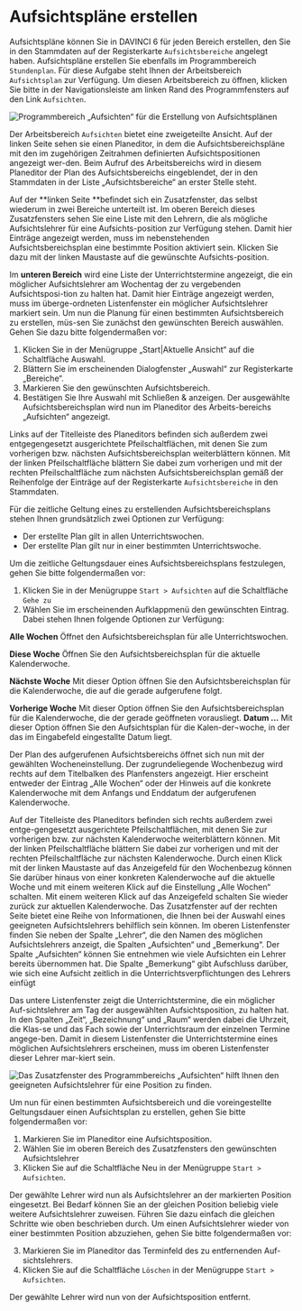 # Aufsichtspläne erstellen

Aufsichtspläne können Sie in DAVINCI 6 für jeden Bereich erstellen, den Sie in den Stammdaten auf der Registerkarte ``Aufsichtsbereiche`` angelegt haben. Aufsichtspläne erstellen Sie ebenfalls im Programmbereich ``Stundenplan``. Für diese Aufgabe steht Ihnen der Arbeitsbereich ``Aufsichtsplan`` zur Verfügung. Um diesen Arbeitsbereich zu öffnen, klicken Sie bitte in der Navigationsleiste am linken Rand des Programmfensters auf den Link ``Aufsichten``.

![Programmbereich „Aufsichten“ für die Erstellung von Aufsichtsplänen](/assets/images/Aufsichtsplan.png)

Der Arbeitsbereich ``Aufsichten`` bietet eine zweigeteilte Ansicht. Auf der linken Seite sehen sie einen Planeditor, in dem die Aufsichtsbereichspläne mit den im zugehörigen Zeitrahmen  definierten Aufsichtspositionen angezeigt wer-den. Beim Aufruf des Arbeitsbereichs wird in diesem Planeditor der Plan des Aufsichtsbereichs eingeblendet, der in den Stammdaten in der Liste „Aufsichtsbereiche“ an erster Stelle steht.

Auf der **linken Seite **befindet sich ein Zusatzfenster, das selbst wiederum in zwei Bereiche unterteilt ist. Im oberen Bereich dieses Zusatzfensters sehen Sie eine Liste mit den Lehrern, die als mögliche Aufsichtslehrer für eine Aufsichts-position zur Verfügung stehen. Damit hier Einträge angezeigt werden, muss im nebenstehenden Aufsichtsbereichsplan eine bestimmte Position aktiviert sein. Klicken Sie dazu mit der linken Maustaste auf die gewünschte Aufsichts-position.

Im **unteren Bereich** wird eine Liste der Unterrichtstermine angezeigt, die ein möglicher Aufsichtslehrer am Wochentag der zu vergebenden Aufsichtsposi-tion zu halten hat. Damit hier Einträge angezeigt werden, muss im überge-ordneten Listenfenster ein möglicher Aufsichtslehrer markiert sein.
Um nun die Planung für einen bestimmten Aufsichtsbereich zu erstellen, müs-sen Sie zunächst den gewünschten Bereich auswählen.
Gehen Sie dazu bitte folgendermaßen vor:

1. Klicken Sie in der Menügruppe „Start|Aktuelle Ansicht“ auf die Schaltfläche Auswahl.
2. Blättern Sie im erscheinenden Dialogfenster „Auswahl“ zur Registerkarte „Bereiche“.
3. Markieren Sie den gewünschten Aufsichtsbereich.
4. Bestätigen Sie Ihre Auswahl mit Schließen & anzeigen.
Der ausgewählte Aufsichtsbereichsplan wird nun im  Planeditor des Arbeits-bereichs „Aufsichten“ angezeigt.

Links auf der Titelleiste des Planeditors befinden sich außerdem zwei entgegengesetzt ausgerichtete Pfeilschaltflächen, mit denen Sie zum vorherigen bzw. nächsten Aufsichtsbereichsplan weiterblättern können. Mit der linken Pfeilschaltfläche blättern Sie dabei zum vorherigen und mit der rechten Pfeilschaltfläche zum nächsten Aufsichtsbereichsplan gemäß der Reihenfolge der Einträge auf der Registerkarte ``Aufsichtsbereiche`` in den Stammdaten.

Für die zeitliche Geltung eines zu erstellenden Aufsichtsbereichsplans stehen Ihnen  grundsätzlich zwei Optionen zur Verfügung:

* Der erstellte Plan gilt in allen Unterrichtswochen.
* Der erstellte Plan gilt nur in einer bestimmten Unterrichtswoche.

Um die zeitliche Geltungsdauer eines Aufsichtsbereichsplans festzulegen, gehen Sie bitte folgendermaßen vor:

1. Klicken Sie in der Menügruppe ``Start > Aufsichten`` auf die Schaltfläche ``Gehe zu``
2. Wählen Sie im erscheinenden Aufklappmenü den gewünschten Eintrag. Dabei stehen Ihnen folgende Optionen zur Verfügung:

**Alle Wochen** Öffnet den Aufsichtsbereichsplan für alle Unterrichtswochen.

**Diese Woche** Öffnen Sie den Aufsichtsbereichsplan für die aktuelle Kalenderwoche.

**Nächste Woche** Mit dieser Option öffnen Sie den Aufsichtsbereichsplan für die Kalenderwoche, die auf die gerade aufgerufene folgt.

**Vorherige Woche** Mit dieser Option öffnen Sie den Aufsichtsbereichsplan für die Kalenderwoche, die der gerade geöffneten vorausliegt.
**Datum …** Mit dieser Option öffnen Sie den Aufsichtsplan für die Kalen-der¬woche, in der das im Eingabefeld eingestallte Datum liegt.

Der Plan des aufgerufenen Aufsichtsbereichs öffnet sich nun mit der gewählten Wocheneinstellung. Der zugrundeliegende Wochenbezug wird rechts auf dem Titelbalken des Planfensters angezeigt. Hier erscheint entweder der Eintrag „Alle Wochen“ oder der Hinweis auf die konkrete Kalenderwoche mit dem Anfangs und Enddatum der aufgerufenen Kalenderwoche.

Auf der Titelleiste des Planeditors befinden sich rechts außerdem zwei entge-gengesetzt ausgerichtete Pfeilschaltflächen, mit denen Sie zur vorherigen bzw. zur nächsten Kalenderwoche weiterblättern können. Mit der linken Pfeilschaltfläche blättern Sie dabei zur vorherigen und mit der rechten Pfeilschaltfläche zur nächsten Kalenderwoche. Durch einen Klick mit der linken Maustaste auf das Anzeigefeld für den Wochenbezug können Sie darüber hinaus von einer konkreten Kalenderwoche auf die aktuelle Woche und mit einem weiteren Klick auf die Einstellung „Alle Wochen“ schalten. Mit einem weiteren Klick auf das Anzeigefeld schalten Sie wieder zurück zur aktuellen Kalenderwoche.
Das Zusatzfenster auf der rechten Seite bietet eine Reihe von Informationen, die Ihnen bei der Auswahl eines geeigneten Aufsichtslehrers behilflich sein können. Im oberen Listenfenster finden Sie neben der Spalte „Lehrer“, die den Namen des möglichen Aufsichtslehrers anzeigt, die Spalten „Aufsichten“ und „Bemerkung“.  Der Spalte „Aufsichten“ können Sie entnehmen wie viele Aufsichten ein Lehrer bereits übernommen hat. Die Spalte „Bemerkung“ gibt Aufschluss darüber, wie sich eine Aufsicht zeitlich in die Unterrichtsverpflichtungen des Lehrers einfügt

Das untere Listenfenster zeigt die Unterrichtstermine, die ein möglicher  Auf-sichtslehrer am Tag der ausgewählten Aufsichtsposition, zu halten hat. In den Spalten „Zeit“, „Bezeichnung“ und „Raum“ werden dabei  die Uhrzeit, die Klas-se und das Fach sowie der Unterrichtsraum der einzelnen Termine angege-ben. Damit in diesem Listenfenster die  Unterrichtstermine eines möglichen Aufsichtslehrers erscheinen, muss im oberen Listenfenster dieser Lehrer mar-kiert sein.

![Das Zusatzfenster des Programmbereichs „Aufsichten“ hilft Ihnen den geeigneten Aufsichtslehrer für eine Position zu finden.](/assets/images/Aufsichtsplan01.png)

Um nun für einen bestimmten Aufsichtsbereich und die voreingestellte Geltungsdauer einen Aufsichtsplan zu erstellen, gehen Sie bitte folgendermaßen vor: 

1. Markieren Sie im Planeditor eine Aufsichtsposition.
2. Wählen Sie im oberen Bereich des Zusatzfensters den gewünschten Aufsichtslehrer
3. Klicken Sie auf die Schaltfläche Neu in der Menügruppe ``Start > Aufsichten``.

Der gewählte Lehrer wird nun als Aufsichtslehrer an der markierten Position eingesetzt. Bei Bedarf können Sie an der gleichen Position beliebig viele weitere Aufsichtslehrer zuweisen. Führen Sie dazu einfach die gleichen Schritte wie oben beschrieben durch.
Um einen Aufsichtslehrer wieder von einer bestimmten Position abzuziehen, gehen Sie bitte folgendermaßen vor:

3. Markieren Sie im Planeditor das Terminfeld des zu entfernenden Auf-sichtslehrers.
4. Klicken Sie auf die Schaltfläche ``Löschen`` in der Menügruppe  ``Start > Aufsichten``.

Der gewählte Lehrer wird nun von der Aufsichtsposition entfernt.
